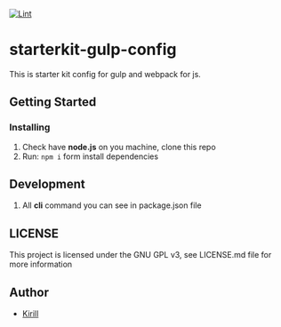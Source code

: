 [![Lint](https://img.shields.io/endpoint.svg?url=https%3A%2F%2Factions-badge.atrox.dev%2FsteelWinds%2Fstarterkit-gulp-config%2Fbadge%3Fref%3Dmain&style=popout-square)](https://actions-badge.atrox.dev/steelWinds/starterkit-gulp-config/goto?ref=main)

# starterkit-gulp-config

This is starter kit config for gulp and webpack for js.
  
## Getting Started 

### Installing 

1. Check have **node.js** on you machine, clone this repo
2. Run: ```npm i``` form install dependencies 

## Development 

1. All **cli** command you can see in package.json file

## LICENSE 

This project is licensed under the GNU GPL v3, see LICENSE.md file for more information

## Author 

- [Kirill](https://github.com/steelWinds)

